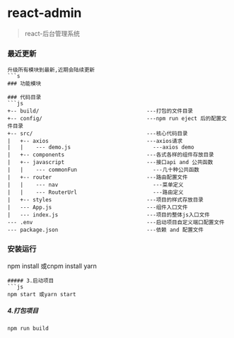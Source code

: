 # react-admin 
> react-后台管理系统
### 最近更新
```jsn
升级所有模块到最新,近期会陆续更新
```s
### 功能模块

### 代码目录
```js
+-- build/                                  ---打包的文件目录
+-- config/                                 ---npm run eject 后的配置文件目录
+-- src/                                    ---核心代码目录
|   +-- axios                               ---axios请求
|   |    --- demo.js                          ---axios demo
|   +-- components                          ---各式各样的组件存放目录
|   +-- javascript                          ---接口api and 公共函数 
|   |    --- commonFun                        ---几十种公共函数
|   +-- router                              ---路由配置文件
|   |    --- nav                              ---菜单定义
|   |    --- RouterUrl                        ---路由定义
|   +-- styles                              ---项目的样式存放目录
|   --- App.js                              ---组件入口文件
|   --- index.js                            ---项目的整体js入口文件
--- .env                                    ---启动项目自定义端口配置文件
--- package.json                            ---依赖 and 配置文件 
```
### 安装运行

npm install 或cnpm install yarn  
```
##### 3.启动项目
```js
npm start 或yarn start
```
##### 4.打包项目
```js
npm run build


